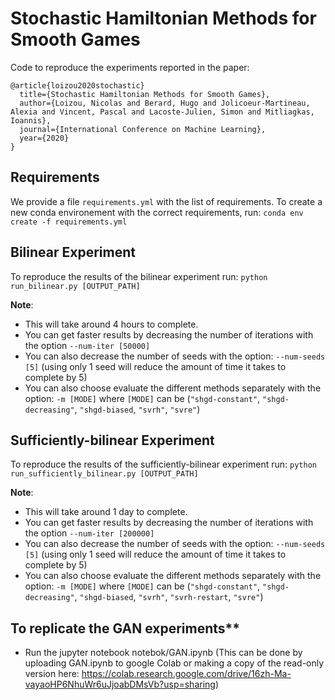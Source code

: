 # Stochastic Hamiltonian Methods for Smooth Games
Code to reproduce the experiments reported in the paper:

```
@article{loizou2020stochastic}
  title={Stochastic Hamiltonian Methods for Smooth Games},
  author={Loizou, Nicolas and Berard, Hugo and Jolicoeur-Martineau, Alexia and Vincent, Pascal and Lacoste-Julien, Simon and Mitliagkas, Ioannis},
  journal={International Conference on Machine Learning},
  year={2020}
}
```

## Requirements
We provide a file `requirements.yml` with the list of requirements. To create a new conda environement with the correct requirements, run:
`conda env create -f requirements.yml`


## Bilinear Experiment
To reproduce the results of the bilinear experiment run:
`python run_bilinear.py [OUTPUT_PATH]`

**Note**:
- This will take around 4 hours to complete.
- You can get faster results by decreasing the number of iterations with the option `--num-iter [50000]` 
- You can also decrease the number of seeds with the option: `--num-seeds [5]` (using only 1 seed will reduce the amount of time it takes to complete by 5)
- You can also choose evaluate the different methods separately with the option: `-m [MODE]` where `[MODE]` can be (`"shgd-constant"`, `"shgd-decreasing"`, `"shgd-biased`, `"svrh"`, `"svre"`)


## Sufficiently-bilinear Experiment
To reproduce the results of the sufficiently-bilinear experiment run:
`python run_sufficiently_bilinear.py [OUTPUT_PATH]`

**Note**:
- This will take around 1 day to complete.
- You can get faster results by decreasing the number of iterations with the option `--num-iter [200000]` 
- You can also decrease the number of seeds with the option: `--num-seeds [5]` (using only 1 seed will reduce the amount of time it takes to complete by 5)
- You can also choose evaluate the different methods separately with the option: `-m [MODE]` where `[MODE]` can be (`"shgd-constant"`, `"shgd-decreasing"`, `"shgd-biased`, `"svrh"`, `"svrh-restart`, `"svre"`)

## To replicate the GAN experiments**
  * Run the jupyter notebook notebok/GAN.ipynb (This can be done by uploading GAN.ipynb to google Colab or making a copy of the read-only version here: https://colab.research.google.com/drive/16zh-Ma-vayaoHP6NhuWr6uJjoabDMsVb?usp=sharing)
